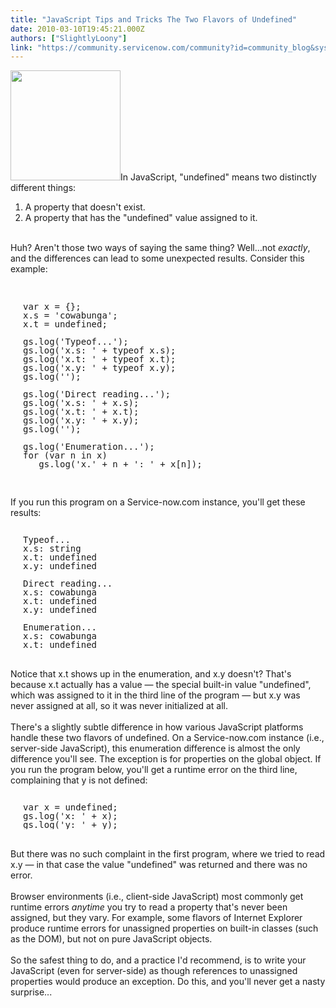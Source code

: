 ```yaml
---
title: "JavaScript Tips and Tricks The Two Flavors of Undefined"
date: 2010-03-10T19:45:21.000Z
authors: ["SlightlyLoony"]
link: "https://community.servicenow.com/community?id=community_blog&sys_id=ee7ca2e1dbd0dbc01dcaf3231f9619be"
---
```

<p><img  alt="" class="jive-image" src="6fe13f35db58df04e9737a9e0f96196c.iix" style="width: auto; height: 176px;" />In JavaScript, "undefined" means two distinctly different things:<br /><ol><li>A property that doesn't exist.</li><li>A property that has the "undefined" value assigned to it.</li></ol><br />Huh? Aren't those two ways of saying the same thing? Well…not <i>exactly</i>, and the differences can lead to some unexpected results. Consider this example:<br /><!--break--><br /><pre style="margin-left:20px;line-height:1;"><br />var x = {};<br />x.s = 'cowabunga';<br />x.t = undefined;<br /><br />gs.log('Typeof...');<br />gs.log('x.s: ' + typeof x.s);<br />gs.log('x.t: ' + typeof x.t);<br />gs.log('x.y: ' + typeof x.y);<br />gs.log('');<br /><br />gs.log('Direct reading...');<br />gs.log('x.s: ' + x.s);<br />gs.log('x.t: ' + x.t);<br />gs.log('x.y: ' + x.y);<br />gs.log('');<br /><br />gs.log('Enumeration...');<br />for (var n in x)<br />   gs.log('x.' + n + ': ' + x[n]);<br /><br /></pre><br />If you run this program on a Service-now.com instance, you'll get these results:<br /><pre style="margin-left:20px;line-height:1;"><br />Typeof...<br />x.s: string<br />x.t: undefined<br />x.y: undefined<br /><br />Direct reading...<br />x.s: cowabunga<br />x.t: undefined<br />x.y: undefined<br /><br />Enumeration...<br />x.s: cowabunga<br />x.t: undefined<br /></pre><br />Notice that x.t shows up in the enumeration, and x.y doesn't? That's because x.t actually has a value — the special built-in value "undefined", which was assigned to it in the third line of the program — but x.y was never assigned at all, so it was never initialized at all.<br /><br />There's a slightly subtle difference in how various JavaScript platforms handle these two flavors of undefined. On a Service-now.com instance (i.e., server-side JavaScript), this enumeration difference is almost the only difference you'll see. The exception is for properties on the global object. If you run the program below, you'll get a runtime error on the third line, complaining that y is not defined:<br /><pre style="margin-left:20px;line-height:1;"><br />var x = undefined;<br />gs.log('x: ' + x);<br />gs.log('y: ' + y);<br /></pre><br />But there was no such complaint in the first program, where we tried to read x.y — in that case the value "undefined" was returned and there was no error.<br /><br />Browser environments (i.e., client-side JavaScript) most commonly get runtime errors <i>anytime</i> you try to read a property that's never been assigned, but they vary. For example, some flavors of Internet Explorer produce runtime errors for unassigned properties on built-in classes (such as the DOM), but not on pure JavaScript objects.<br /><br />So the safest thing to do, and a practice I'd recommend, is to write your JavaScript (even for server-side) as though references to unassigned properties would produce an exception. Do this, and you'll never get a nasty surprise...</p>